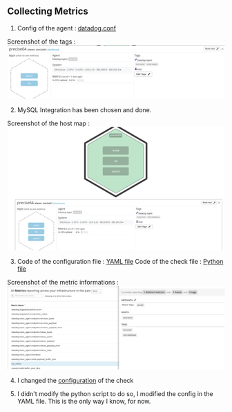 ## Collecting Metrics
1) Config of the agent : [datadog.conf](dd-agent/datadog.conf)

Screenshot of the tags : ![alt text](screenshots/tags.png "Tags")

2) MySQL Integration has been chosen and done.

Screenshot of the host map : ![alt text](screenshots/host_map_sql.png "Host Map")

3) Code of the configuration file : [YAML file](dd-agent/conf.d/my_check.yaml)
Code of the check file : [Python file](dd-agent/checks.d/my_check.py)

Screenshot of the metric informations : ![alt text](screenshots/my_metric_definition.png "my_metric")

4) I changed the [configuration](dd-agent/conf.d/my_check.yaml) of the check

5) I didn't modify the python script to do so, I modified the config in the YAML file. This is the only way I know, for now.
